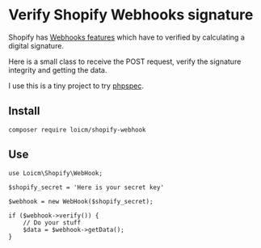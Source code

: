 # Verify Shopify Webhooks signature

Shopify has [Webhooks features](https://docs.shopify.com/api/webhooks/using-webhooks) which have to verified by calculating a digital signature.

Here is a small class to receive the POST request, verify the signature integrity and getting the data.

I use this is a tiny project to try [phpspec](http://www.phpspec.net/).


## Install

```
composer require loicm/shopify-webhook
```

## Use

```
use Loicm\Shopify\WebHook;

$shopify_secret = 'Here is your secret key'

$webhook = new WebHook($shopify_secret);

if ($webhook->verify()) {
    // Do your stuff
    $data = $webhook->getData();
}
```
